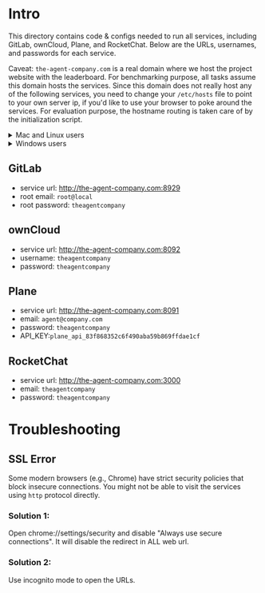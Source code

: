 # Intro

This directory contains code & configs needed to run all services,
including GitLab, ownCloud, Plane, and RocketChat. Below are the URLs, usernames,
and passwords for each service.

Caveat: `the-agent-company.com` is a real domain where we host the project website
with the leaderboard. For benchmarking purpose, all tasks assume this domain hosts
the services. Since this domain does not really host any of the following services,
you need to change your `/etc/hosts` file to point to your own server ip, if you'd like to use your browser to poke around the services. For evaluation
purpose, the hostname routing is taken care of by the initialization script.

<details>
  <summary>Mac and Linux users</summary>

Please run the following command:

```bash
echo "<server-ip> the-agent-company.com" | sudo tee -a /etc/hosts
# e.g. if you are hosting the services on your local machine, use
# echo "127.0.0.1 the-agent-company.com" | sudo tee -a /etc/hosts
```
</details>

<details>
    <summary>Windows users</summary>

Please use notepad or any other editor with admin privilege to open
`c:\Windows\System32\Drivers\etc\hosts` file and append `<server-ip> the-agent-company.com`
to the file. If you are hosting the services on your local machine, use
`127.0.0.1 the-agent-company.com`.

</details>

## GitLab
* service url: http://the-agent-company.com:8929
* root email: `root@local`
* root password: `theagentcompany`

## ownCloud
* service url: http://the-agent-company.com:8092
* username: `theagentcompany`
* password: `theagentcompany`

## Plane
* service url: http://the-agent-company.com:8091
* email: `agent@company.com`
* password: `theagentcompany`
* API_KEY:`plane_api_83f868352c6f490aba59b869ffdae1cf`

## RocketChat
* service url: http://the-agent-company.com:3000
* email: `theagentcompany`
* password: `theagentcompany`

# Troubleshooting

## SSL Error

Some modern browsers (e.g., Chrome) have strict security policies that block insecure connections. You
might not be able to visit the services using `http` protocol directly.

### Solution 1:
Open chrome://settings/security and disable "Always use secure connections". It will disable the redirect in ALL web url.

### Solution 2:

Use incognito mode to open the URLs.
